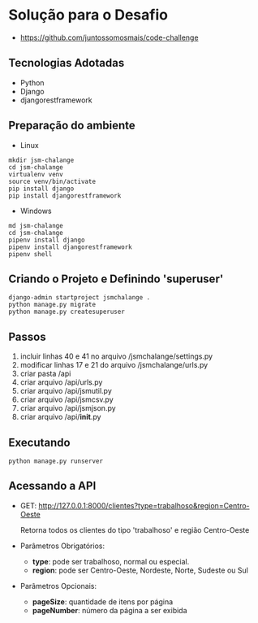 Solução para o Desafio
======================
- https://github.com/juntossomosmais/code-challenge

Tecnologias Adotadas
--------------------
* Python
* Django
* djangorestframework

Preparação do ambiente
----------------------

- Linux
```
mkdir jsm-chalange
cd jsm-chalange
virtualenv venv
source venv/bin/activate
pip install django
pip install djangorestframework
```
- Windows
```
md jsm-chalange
cd jsm-chalange
pipenv install django
pipenv install djangorestframework
pipenv shell
```
Criando o Projeto e Definindo 'superuser'
------------------------------------------------------------
```
django-admin startproject jsmchalange .
python manage.py migrate
python manage.py createsuperuser
```
Passos
------------------------------------------------------------

1) incluir linhas 40 e 41 no arquivo /jsmchalange/settings.py
2) modificar linhas 17 e 21 do arquivo /jsmchalange/urls.py
3) criar pasta /api
4) criar arquivo /api/urls.py
5) criar arquivo /api/jsmutil.py
6) criar arquivo /api/jsmcsv.py
7) criar arquivo /api/jsmjson.py
8) criar arquivo /api/__init__.py

Executando
------------------------------------------------------------

```
python manage.py runserver
```
Acessando a API
------------------------------------------------------------

- GET: http://127.0.0.1:8000/clientes?type=trabalhoso&region=Centro-Oeste

    Retorna todos os clientes do tipo 'trabalhoso' e região Centro-Oeste

- Parâmetros Obrigatórios:
    - **type**: pode ser trabalhoso, normal ou especial.
    - **region**: pode ser Centro-Oeste, Nordeste, Norte, Sudeste ou Sul

- Parâmetros Opcionais:
    - **pageSize**: quantidade de itens por página
    - **pageNumber**: número da página a ser exibida


